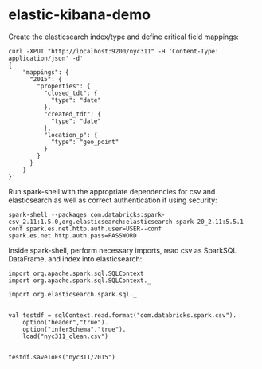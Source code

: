 # elastic-kibana-demo

Create the elasticsearch index/type and define critical field mappings:
```
curl -XPUT "http://localhost:9200/nyc311" -H 'Content-Type: application/json' -d'
{
    "mappings": {
      "2015": {
        "properties": {
          "closed_tdt": {
            "type": "date"
          },
          "created_tdt": {
            "type": "date"
          },
          "location_p": {
            "type": "geo_point"
          }
        }
      }
    }
}'
```

Run spark-shell with the appropriate dependencies for csv and elasticsearch as well as correct authentication if using security:
```
spark-shell --packages com.databricks:spark-csv_2.11:1.5.0,org.elasticsearch:elasticsearch-spark-20_2.11:5.5.1 --conf spark.es.net.http.auth.user=USER--conf spark.es.net.http.auth.pass=PASSWORD
```

Inside spark-shell, perform necessary imports, read csv as SparkSQL DataFrame, and index into elasticsearch:
```
import org.apache.spark.sql.SQLContext
import org.apache.spark.sql.SQLContext._

import org.elasticsearch.spark.sql._


val testdf = sqlContext.read.format("com.databricks.spark.csv").
	option("header","true").
	option("inferSchema","true").
	load("nyc311_clean.csv")
  
  
testdf.saveToEs("nyc311/2015")
```
